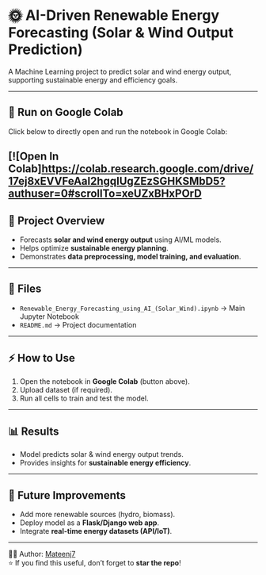 # 🌞 AI-Driven Renewable Energy Forecasting (Solar & Wind Output Prediction)

A Machine Learning project to predict solar and wind energy output, supporting sustainable energy and efficiency goals.  

---

## 🚀 Run on Google Colab
Click below to directly open and run the notebook in Google Colab:

[![Open In Colab]https://colab.research.google.com/drive/17ej8xEVVFeAal2hgqIUgZEzSGHKSMbD5?authuser=0#scrollTo=xeUZxBHxPOrD
---

## 📌 Project Overview
- Forecasts **solar and wind energy output** using AI/ML models.  
- Helps optimize **sustainable energy planning**.  
- Demonstrates **data preprocessing, model training, and evaluation**.  

---

## 📂 Files
- `Renewable_Energy_Forecasting_using_AI_(Solar_Wind).ipynb` → Main Jupyter Notebook  
- `README.md` → Project documentation  

---

## ⚡ How to Use
1. Open the notebook in **Google Colab** (button above).  
2. Upload dataset (if required).  
3. Run all cells to train and test the model.  

---

## 📊 Results
- Model predicts solar & wind energy output trends.  
- Provides insights for **sustainable energy efficiency**.  

---

## 🔮 Future Improvements
- Add more renewable sources (hydro, biomass).  
- Deploy model as a **Flask/Django web app**.  
- Integrate **real-time energy datasets (API/IoT)**.  

---

👨‍💻 Author: [Mateenj7](https://github.com/Mateenj7)  
⭐ If you find this useful, don’t forget to **star the repo**!
